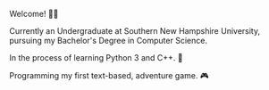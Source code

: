 Welcome! 😶‍🌫️

Currently an Undergraduate at Southern New Hampshire University, pursuing my Bachelor's Degree in Computer Science.

In the process of learning Python 3 and C++. 🔨

Programming my first text-based, adventure game. 🎮
